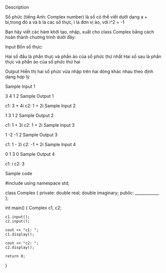 Description

Số phức (tiếng Anh: Complex number) là số có thể viết dưới dạng a + bi,trong đó a và b là các số thực, i là đơn vị ảo, với i^2 = -1

Bạn hãy viết các hàm khởi tạo, nhập, xuất cho class Complex bằng cách hoàn thành chương trình dưới đây:

Input
Bốn số thực:

Hai số đầu là phần thực và phần ảo của số phức thứ nhất
Hai số sau là phần thực và phần ảo của số phức thứ hai

Output
Hiển thị hai số phức vừa nhập trên hai dòng khác nhau theo định dạng hợp lý

Sample Input 1

3 4
1 2
Sample Output 1

c1: 3 + 4i
c2: 1 + 2i
Sample Input 2

1 3
1 2
Sample Output 2

c1: 1 + 3i
c2: 1 + 2i
Sample Input 3

1 -2
-1 2
Sample Output 3

c1: 1 - 2i
c2: -1 + 2i
Sample Input 4

0 1
3 0
Sample Output 4

c1: i
c2: 3

Sample code

#include <iostream>
using namespace std;

class Complex
{
private:
    double  real;
    double imaginary;
public:
  	____________
};


int main()
{
    Complex c1, c2;

    c1.input();
    c2.input();

    cout << "c1: ";
    c1.display();

    cout << "c2: ";
    c2.display();

    return 0;
}

